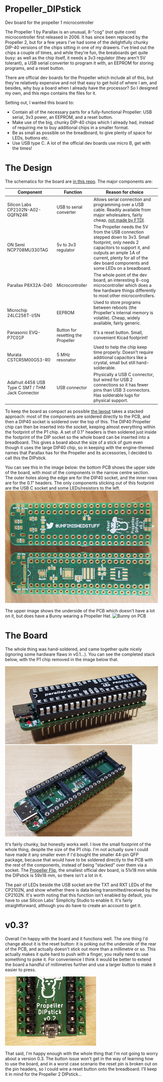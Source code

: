 # Propeller_DIPstick
Dev board for the propeller 1 microcontroller

The Propeller 1 by Parallax is an unusual, 8-"cog" (not quite core) microcontroller first released in 2006.  It has since been replaced by the Propeller 2, but for a few years I've had some of the delightfully chunky DIP-40 versions of the chips sitting in one of my drawers.  I've tried out the chips a couple of times, and while they're fun, the breaboards get quite busy: as well as the chip itself, it needs a 3v3 regulator (they aren't 5V tolerant), a USB serial converter to program it with, an EEPROM for storing programs, and a reset button.

There are official dev boards for the Propeller which include all of this, but they're relatively expensive and not that easy to get hold of where I am, and besides, why buy a board when I already have the processor?  So I designed my own, and this repo contains the files for it.

Setting out, I wanted this board to:
* Contain all of the necessary parts for a fully-functional Propeller: USB serial, 3v3 power, an EEPROM, and a reset button.
* Make use of the big, chunky DIP-40 chips which I already had, instead of requiring me to buy additional chips in a smaller format.
* Be as small as possible on the breadboard, to give plenty of space for LEDs, buttons etc.
* Use USB type C.  A lot of the official dev boards use micro B, get with the times!

# The Design

The schematics for the board are [in this repo](https://github.com/UnfinishedStuff/Propeller_DIPstick/blob/main/Propeller_DIPstick_schematic.pdf).  The major components are:  


| Component      | Function                |  Reason for choice                        |
|----------------|-------------------------|-------------------------------------------|
| Silicon Labs CP2102N-A02-GQFN24R | USB to serial converter | Allows serial connection and programming over a USB cable.  Readily available from major wholesalers, fairly cheap, [not made by FTDI](https://hackaday.com/2014/10/22/watch-that-windows-update-ftdi-drivers-are-killing-fake-chips/).|
| ON Semi NCP708MU330TAG  | 5v to 3v3 regulator    | The Propeller needs the 5V from the USB connection stepped down to 3v3.  Small footprint, only needs 2 capacitors to support it, and outputs an ample 1A of current, plenty for all of the dev board components and some LEDs on a breadboard. |
| Parallax P8X32A-D40  | Microcontroller | The whole point of the dev board, an interesting 8-cog microcontroller which does a few hardware things differently to most other microcontrollers. |
| Microchip 24LC256T-I/SN | EEPROM | Used to store programs between reboots (the Propeller's internal memory is volatile).  Cheap, widely available, fairly generic. |
| Panasonic EVQ-P7C01P | Button for resetting the Propeller | It's a reset button.  Small, convenient Kicad footprint! |
| Murata CSTCR5M00G53-R0 | 5 MHz resonator | Used to help the chip keep time properly.  Doesn't require additional capacitors like a crystal, small but still hand-solderable. |
| Adafruit 4458 USB Type C SMT / THM Jack Connector | USB connector | Physically a USB C connector, but wired for USB 2 connections so it has fewer pins than USB 3 connectors.  Has solderable lugs for physical support. |

To keep the board as compact as possible [the layout](https://github.com/UnfinishedStuff/Propeller_DIPstick/tree/main/Propeller_DIPstick_gerber) takes a stacked approach: most of the components are soldered directly to the PCB, and then a DIP40 socket is soldered over the top of this.  The DIP40 Propeller chip can then be inserted into the socket, keeping almost everything within the footprint of the P1 chip.  A set of 0.1" headers is then soldered just inside the footprint of the DIP socket so the whole board can be inserted into a breadboard.  This gives a board about the size of a stick of gum even though it uses the large DIP40 chip, so in keeping with the engine-themed names that Parallax has for the Propeller and its accessories, I decided to call this the DIPstick.

You can see this in the image below: the bottom PCB shows the upper side of the board, with most of the components in the narrow centre section.  The outer holes along the edge are for the DIP40 socket, and the inner rows are for the 0.1" headers.  The only components sticking out of this footprint are the USB C socket and some LEDs/resistors to the left.
![PCB layout](https://raw.githubusercontent.com/UnfinishedStuff/Propeller_DIPstick/main/images/PCB.jpg)

The upper image shows the underside of the PCB which doesn't have a lot on it, but does have a Bunny wearing a Propeller Hat.
![Bunny on PCB](https://user-images.githubusercontent.com/20929510/114467926-92a2f780-9be2-11eb-8cd8-24a1802221a9.png)

# The Board

The whole thing was hand-soldered, and came together quite nicely (ignoring some hardware flaws in v0.1...).  You can see the completed stack below, with the P1 chip removed in the image below that.

![Completed stack](https://raw.githubusercontent.com/UnfinishedStuff/Propeller_DIPstick/main/images/DIPstick1.jpg) ![Completed without the P1](https://raw.githubusercontent.com/UnfinishedStuff/Propeller_DIPstick/main/images/DIPstick2.jpg)

It's fairly chunky, but honestly works well.  I love the small footprint of the whole thing, despite the size of the P1 chip.  I'm not actually sure I could have made it any smaller even if I'd bought the smaller 44-pin QFP package, because that would have to be soldered directly to the PCB with the rest of the components, instead of being "stacked" over them via a socket.  The [Propeller Flip](https://www.parallax.com/product/propeller-flip-microcontroller-module/), the smallest official dev board, is 51x18 mm while the DIPstick is 59x18 mm, so there isn't a lot in it.

The pair of LEDs beside the USB socket are the TXT and RXT LEDs of the CP2102N, and show whether there is data being transmitted/received by the CP2102N.  It's worth noting that this function isn't enabled by default, you have to use Silicon Labs' Simplicity Studio to enable it.  It's fairly straightforward, although you do have to create an account to get it.

# v0.3?

Overall I'm happy with the board and it functions well.  The one thing I'd change about it is the reset button: it is poking out the underside of the rear of the PCB, and actually doesn't stick out more than a millimetre or so.  This actually makes it quite hard to push with a finger, you really need to use something to poke it.  For convenience I think it would be better to extend the board a handful of millimetres further and use a larger button to make it easier to press.  

![Button](https://raw.githubusercontent.com/UnfinishedStuff/Propeller_DIPstick/main/images/button.jpg)

That said, I'm happy enough with the whole thing that I'm not going to worry about a version 0.3.  The button issue won't get in the way of learning how to use the board, and in a worst case scenario the reset pin is broken out on the pin headers, so I could wire a reset button onto the breadboard.  I'll keep it in mind for the Propeller 2 DIPstick...
